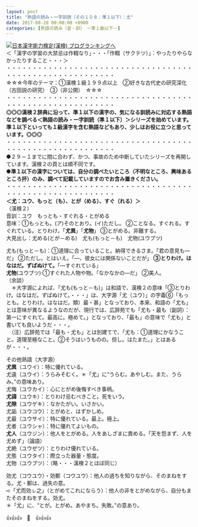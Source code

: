 ```yaml
---
layout: post
title: "熟語の読み・一字訓読（その１０８：準１以下）：尤"
date: 2017-08-28 00:00:00 +0900
categories: [熟語の読み（音・訓）　ー準１級以下－]
---
```


[![](/syuusyuu9701/assets/images/熟語の読み・一字訓読（その１０８：準１以下）：尤-br_c_3028_1.gif)](http://blog.with2.net/link.php?1659096:3028 "日本漢字能力検定(漢検) ブログランキングへ")[日本漢字能力検定(漢検) ブログランキングへ](http://blog.with2.net/link.php?1659096:3028)  
＜「漢字の学習の大禁忌は作輟なり」・・・「作輟（サクテツ）」：やったりやらなかったりすること・・・＞  
・・・・・・・・・・・・・・・・・・・・・・・・・・・・・・・・・・・・・・・・・・・・・・・・・・・・・・・・・  
☆☆☆今年のテーマ：①漢検１級１９９点以上　②好きな古代史の研究深化（古田説の研究）　③（非公開）　☆☆☆　　  
・・・・・・・・・・・・・・・・・・・・・・・・・・・・・・・・・・・・・・・・・・・・・・・・・・・・・・・・・  
**◎◎◎漢検２辞典に沿って、準１以下の漢字の、気になる訓読みに対応する熟語などを調べる＜熟語の読み・一字訓読（準１以下）＞シリーズを始めています。準１以下といっても１級漢字を含む熟語などもあり、少しはお役に立つと思っています。◎◎◎**  
・・・・・・・・・・・・・・・・・・・・・・・・・・・・・・・・・・・・・・・・・・・・・・・・・・・・・・・・・  
●２９－１までに間に合わず、かつ、事故のため中断していたシリーズを再開しています。漢検２の頁とは順不同です。  
**●準１以下の漢字については、自分の調べたいところ（不明なところ、興味あるところ抔）のみ、調べて記載していますのでお含み置きください。**  
・・・・・・・・・・・・・・・・・・・・・・・・・・・・・・・・・・・・・・・・・・・・・・・・・・・・・・・・・  
**＜尤：ユウ、もっと（も）、とが（める）、すぐ（れる）＞**  
（漢検２）  
音訓：ユウ　もっとも・すぐれる・とがめる  
意味：①もっとも。(ア)そのとおり。(イ)ただし。 ②ことなる。すぐれる。すぐれている。とりわけ。「**尤異**」「**尤物**」 ③とがめる。非難する。  
大見出し：尤める(とが－める)　尤も(もっと－も)　尤物(ユウブツ)  
  
尤も(もっと－も)：①道理に合っていること。納得できるさま。「君の意見も―だ」 ②ただし。とはいえ。「―、彼女には関係ないことだが」 **③とりわけ。はなはだ。ずばぬけて。**「―すぐれている」  
**尤物**(ユウブツ):①すぐれた人物や物。「なかなかの―だ」 ②美人。  
（余談）  
　＊大字源によれば、「尤も(もっと－も)」は和語で、漢検２の意味「③とりわけ。はなはだ。ずばぬけて。・・・」は、大字源「尤（ユウ）」の字義⑥「もっとも。とりわけ。はなはだ。類）最・甚」となっており、本来、和語の「尤も」とは意味が異なるようなのだが、現行では、広辞苑でも「尤も・最も（副詞）：第一にすぐれて。最高に。極めて。」となっており、「最も」の意味で「尤も」と書いても良いようだ・・・。  
　（注）広辞苑では「最も・尤も」とは別建てで、「尤も：①道理にかなうこと。道理至極なこと。②そうはいうものの。但し。はたまた。」とはあるが・・・。  
  
その他熟語（大字源）  
**尤異**（ユウイ）：特に優れている。  
尤違（ユウイ）：うらみそむく。＊「尤」に“うらむ。あやしむ。また、うらみ。”の意味あり。  
尤悔（ユウカイ）：心にとがめ後悔すべき事柄。  
**尤諱**（ユウキ）：とりわけ忌むべきこと。死をいう。  
**尤隙**（ユウゲキ）：なかたがい。いさかい。  
尤詬（ユウコウ）：とがめと、はずかしめ。  
尤最（ユウサイ）：特に優れている。最上。極上。  
尤者（ユウシャ）：特に優れてよいもの。  
**尤人**（ユウジン）：他人をとがめる。人をあしざまに責める。「天を怨まず、人を尤めず」（論語）  
尤絶（ユウゼツ）：とりわけ優れている。  
尤態（ユウタイ）：際立った器量・態度。  
尤物（ユウブツ）：（略・・・漢検２とほぼ同じ）  
  
効尤（コウユウ）・効郵（コウユウ）：他人の過ちを知りながら、そのまねをする。尤・郵は、過失の意。  
➪「尤而効ㇾ之」（とがめてこれにならう）：他人の非をとがめながら、自分もまたそのまねをする。効尤。  
＊「尤」に、“とが。とがめ。あやまち。失敗。”の意あり。  
  
👍👍👍　🐔　👍👍👍